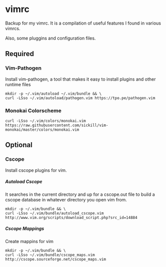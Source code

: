 # vimrc  
Backup for my  vimrc. It is a compilation of useful features I found in various vimrcs.

Also, some pluggins and configuration files.

## Required

### Vim-Pathogen
Install vim-pathogen, a tool that makes it easy to install plugins and other runtime files

    mkdir -p ~/.vim/autoload ~/.vim/bundle && \
    curl -LSso ~/.vim/autoload/pathogen.vim https://tpo.pe/pathogen.vim

### Monokai Colorscheme

    curl -LSso ~/.vim/colors/monokai.vim https://raw.githubusercontent.com/sickill/vim-monokai/master/colors/monokai.vim

## Optional

### Cscope  
Install cscope plugins for vim. 

##### Autoload Cscope  
It searches in the current directory and up for a cscope.out file to build a cscope database in whatever directory you open vim from.

    mkdir -p ~/.vim/bundle && \
    curl -LSso ~/.vim/bundle/autoload_cscope.vim http://www.vim.org/scripts/download_script.php?src_id=14884


##### Cscope Mappings
Create mappins for vim

    mkdir -p ~/.vim/bundle && \
    curl -LSso ~/.vim/bundle/cscope_maps.vim http://cscope.sourceforge.net/cscope_maps.vim

